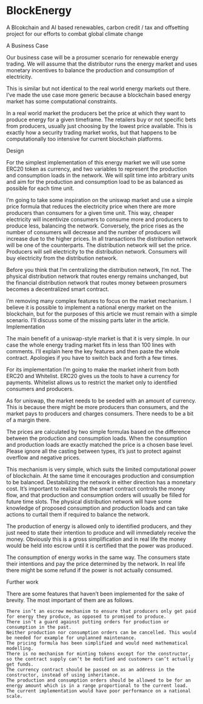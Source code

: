 # BlockEnergy
A Blcokchain and AI based renewables, carbon credit / tax and offsetting project for our efforts to combat global climate change

A Business Case

Our business case will be a prosumer scenario for renewable energy trading. We will assume that the distributor runs the energy market and uses monetary incentives to balance the production and consumption of electricity.

This is similar but not identical to the real world energy markets out there. I’ve made the use case more generic because a blockchain based energy market has some computational constraints.

In a real world market the producers bet the price at which they want to produce energy for a given timeframe. The retailers buy or not specific bets from producers, usually just choosing by the lowest price available. This is exactly how a security trading market works, but that happens to be computationally too intensive for current blockchain platforms.

Design

For the simplest implementation of this energy market we will use some ERC20 token as currency, and two variables to represent the production and consumption loads in the network. We will split time into arbitrary units and aim for the production and consumption load to be as balanced as possible for each time unit.

I’m going to take some inspiration on the uniswap market and use a simple price formula that reduces the electricity price when there are more producers than consumers for a given time unit. This way, cheaper electricity will incentivize consumers to consume more and producers to produce less, balancing the network. Conversely, the price rises as the number of consumers will decrease and the number of producers will increase due to the higher prices.
In all transactions the distribution network will be one of the counterparts. The distribution network will set the price. Producers will sell electricity to the distribution network. Consumers will buy electricity from the distribution network.

Before you think that I’m centralizing the distribution network, I’m not. The physical distribution network that routes energy remains unchanged, but the financial distribution network that routes money between prosumers becomes a decentralized smart contract.

I’m removing many complex features to focus on the market mechanism. I believe it is possible to implement a national energy market on the blockchain, but for the purposes of this article we must remain with a simple scenario. I’ll discuss some of the missing parts later in the article.
Implementation

The main benefit of a uniswap-style market is that it is very simple. In our case the whole energy trading market fits in less than 100 lines with comments. I’ll explain here the key features and then paste the whole contract. Apologies if you have to switch back and forth a few times.

For its implementation I’m going to make the market inherit from both ERC20 and Whitelist. ERC20 gives us the tools to have a currency for payments. Whitelist allows us to restrict the market only to identified consumers and producers.

As for uniswap, the market needs to be seeded with an amount of currency. This is because there might be more producers than consumers, and the market pays to producers and charges consumers. There needs to be a bit of a margin there.

The prices are calculated by two simple formulas based on the difference between the production and consumption loads. When the consumption and production loads are exactly matched the price is a chosen base level. Please ignore all the casting between types, it’s just to protect against overflow and negative prices.

This mechanism is very simple, which suits the limited computational power of blockchain. At the same time it encourages production and consumption to be balanced. Destabilizing the network in either direction has a monetary cost.
It’s important to realize that the smart contract controls the money flow, and that production and consumption orders will usually be filled for future time slots. The physical distribution network will have some knowledge of proposed consumption and production loads and can take actions to curtail them if required to balance the network.

The production of energy is allowed only to identified producers, and they just need to state their intention to produce and will immediately receive the money. Obviously this is a gross simplification and in real life the money would be held into escrow until it is certified that the power was produced.

The consumption of energy works in the same way. The consumers state their intentions and pay the price determined by the network. In real life there might be some refund if the power is not actually consumed.

Further work

There are some features that haven’t been implemented for the sake of brevity. The most important of them are as follows.

    There isn’t an escrow mechanism to ensure that producers only get paid for energy they produce, as opposed to promised to produce.
    There isn’t a guard against putting orders for production or consumption in the past.
    Neither production nor consumption orders can be cancelled. This would be needed for example for unplanned maintenance.
    The pricing formula has been simplified and would need mathematical modelling.
    There is no mechanism for minting tokens except for the constructor, so the contract supply can’t be modified and customers can’t actually get funds.
    The currency contract should be passed on as an address in the constructor, instead of using inheritance.
    The production and consumption orders should be allowed to be for an energy amount which is in a range proportional to the current load. The current implementation would have poor performance on a national scale.
